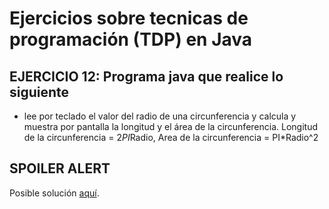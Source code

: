 # Ejercicios sobre tecnicas de programación (TDP) en Java

## EJERCICIO 12: Programa java que realice lo siguiente

* lee por teclado el valor del radio de una circunferencia y calcula y muestra por pantalla la longitud y el área de la circunferencia. Longitud de la circunferencia = 2*PI*Radio, Area de la circunferencia = PI*Radio^2

## SPOILER ALERT

Posible solución [aquí](http://puntocomnoesunlenguaje.blogspot.com.es/2012/06/java-ejercicios-basicos-2.html).
